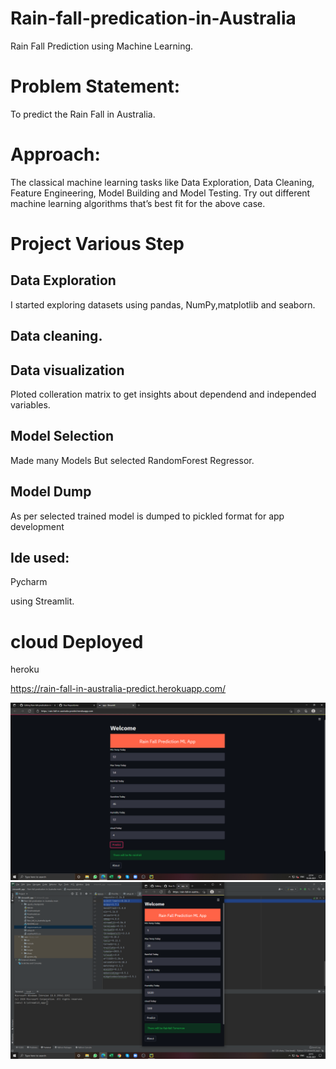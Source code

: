 # Rain-fall-predication-in-Australia
Rain Fall Prediction using Machine Learning.

# Problem Statement:
To predict the Rain Fall in Australia.

# Approach:
The classical machine learning tasks like Data Exploration, Data Cleaning,
Feature Engineering, Model Building and Model Testing. Try out different machine
learning algorithms that’s best fit for the above case.

# Project Various Step
## Data Exploration
I started exploring datasets using pandas, NumPy,matplotlib and seaborn.

## Data cleaning.

## Data visualization
Ploted colleration matrix to get insights about dependend and independed variables.

## Model Selection 
Made many Models
But selected RandomForest Regressor.

## Model Dump
As per selected trained model is dumped to pickled format for app development

## Ide used:
Pycharm

using Streamlit.

# cloud Deployed 
heroku 

https://rain-fall-in-australia-predict.herokuapp.com/

![name-of-you-image](https://github.com/HeyKashit/Rain-fall-predication-in-Australia/blob/main/Screenshot%20(5).png)
![name-of-you-image](https://github.com/HeyKashit/Rain-fall-predication-in-Australia/blob/main/Screenshot%20(6).png)
